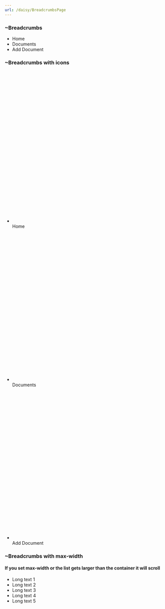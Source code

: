 ```yaml
---
url: /daisy/BreadcrumbsPage
---
```






### ~Breadcrumbs
<div class="text-sm breadcrumbs">
  <ul>
    <li>
      <span class="hover:underline cursor-pointer inline-flex gap-2 items-center">Home</span>
    </li>
    <li>
      <span class="hover:underline cursor-pointer inline-flex gap-2 items-center">Documents</span>
    </li>
    <li>Add Document</li>
  </ul>
</div>




### ~Breadcrumbs with icons
<div class="text-sm breadcrumbs">
  <ul>
    <li>
      <span class="hover:underline cursor-pointer inline-flex gap-2 items-center">
        <svg xmlns="http://www.w3.org/2000/svg" fill="none" viewBox="0 0 24 24" class="w-4 h-4 stroke-current"><path stroke-linecap="round" stroke-linejoin="round" stroke-width="2" d="M3 7v10a2 2 0 002 2h14a2 2 0 002-2V9a2 2 0 00-2-2h-6l-2-2H5a2 2 0 00-2 2z"></path></svg>
        Home
      </span>
    </li>
    <li>
      <span class="hover:underline cursor-pointer inline-flex gap-2 items-center">
        <svg xmlns="http://www.w3.org/2000/svg" fill="none" viewBox="0 0 24 24" class="w-4 h-4 stroke-current"><path stroke-linecap="round" stroke-linejoin="round" stroke-width="2" d="M3 7v10a2 2 0 002 2h14a2 2 0 002-2V9a2 2 0 00-2-2h-6l-2-2H5a2 2 0 00-2 2z"></path></svg>
        Documents
      </span>
    </li>
    <li>
      <span class="inline-flex gap-2 items-center">
        <svg xmlns="http://www.w3.org/2000/svg" fill="none" viewBox="0 0 24 24" class="w-4 h-4 stroke-current"><path stroke-linecap="round" stroke-linejoin="round" stroke-width="2" d="M9 13h6m-3-3v6m5 5H7a2 2 0 01-2-2V5a2 2 0 012-2h5.586a1 1 0 01.707.293l5.414 5.414a1 1 0 01.293.707V19a2 2 0 01-2 2z"></path></svg>
        Add Document
      </span>
    </li>
  </ul>
</div>




### ~Breadcrumbs with max-width
#### If you set max-width or the list gets larger than the container it will scroll

<div class="max-w-xs text-sm breadcrumbs">
  <ul>
    <li>Long text 1</li>
    <li>Long text 2</li>
    <li>Long text 3</li>
    <li>Long text 4</li>
    <li>Long text 5</li>
  </ul>
</div>


